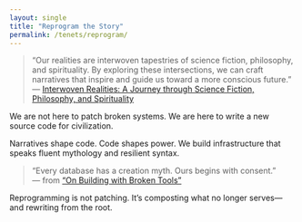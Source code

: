 ```yaml
---
layout: single
title: "Reprogram the Story"
permalink: /tenets/reprogram/
---
```


> “Our realities are interwoven tapestries of science fiction, philosophy, and spirituality. By exploring these intersections, we can craft narratives that inspire and guide us toward a more conscious future.”  
> — [Interwoven Realities: A Journey through Science Fiction, Philosophy, and Spirituality](https://fiquett.com/2023/04/interwoven-realities-a-journey-through-science-fiction-philosophy-and-spirituality/)

We are not here to patch broken systems. We are here to write a new source code for civilization.

Narratives shape code. Code shapes power. We build infrastructure that speaks fluent mythology and resilient syntax.

> “Every database has a creation myth. Ours begins with consent.”  
> — from [“On Building with Broken Tools”](https://fiquett.com/broken-tools)

Reprogramming is not patching. It’s composting what no longer serves—and rewriting from the root.
